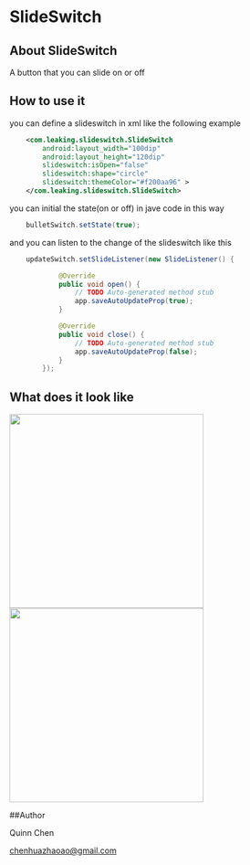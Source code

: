 SlideSwitch
===========


## About SlideSwitch

A button that you can slide on or off 


## How to use it

you can define a slideswitch in xml like the following example


```xml
    <com.leaking.slideswitch.SlideSwitch
        android:layout_width="100dip"
        android:layout_height="120dip"
        slideswitch:isOpen="false"
        slideswitch:shape="circle"
        slideswitch:themeColor="#f200aa96" >
    </com.leaking.slideswitch.SlideSwitch>
```



you can initial the state(on or off) in jave code in this way


```java
	bulletSwitch.setState(true);
```

and you can listen to the change of the slideswitch like this

```java
    updateSwitch.setSlideListener(new SlideListener() {

            @Override
            public void open() {
                // TODO Auto-generated method stub
                app.saveAutoUpdateProp(true);
            }

            @Override
            public void close() {
                // TODO Auto-generated method stub
                app.saveAutoUpdateProp(false);
            }
        });
```


## What does it look like 


<img src="https://github.com/Leaking/SlideSwitch/blob/master/Example/TestLibs/res/drawable-hdpi/slide_a.png" width="340" />
<img src="https://github.com/Leaking/SlideSwitch/blob/master/Example/TestLibs/res/drawable-hdpi/slide_c.gif" width="340" />


##Author

Quinn Chen  

chenhuazhaoao@gmail.com